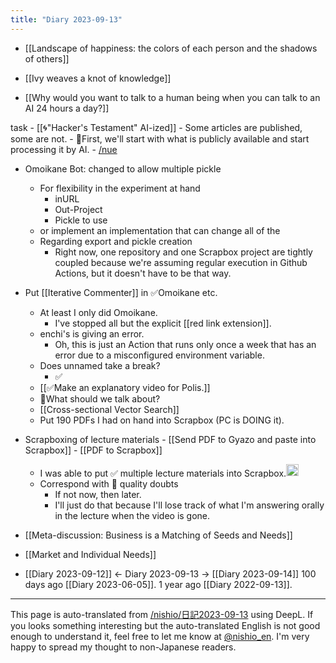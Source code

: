 ```yaml
---
title: "Diary 2023-09-13"
---
```



- [[Landscape of happiness: the colors of each person and the shadows of others]]

- [[Ivy weaves a knot of knowledge]]

- [[Why would you want to talk to a human being when you can talk to an AI 24 hours a day?]]

task
    - [[🌀"Hacker's Testament" AI-ized]]
    - Some articles are published, some are not.
        - 🍅First, we'll start with what is publicly available and start processing it by AI.
        - [/nue](https://scrapbox.io/nue)
- Omoikane Bot: changed to allow multiple pickle
    - For flexibility in the experiment at hand
        - inURL
        - Out-Project
        - Pickle to use
    - or implement an implementation that can change all of the
    - Regarding export and pickle creation
        - Right now, one repository and one Scrapbox project are tightly coupled because we're assuming regular execution in Github Actions, but it doesn't have to be that way.
- Put [[Iterative Commenter]] in ✅Omoikane etc.
    - At least I only did Omoikane.
        - I've stopped all but the explicit [[red link extension]].
    - enchi's is giving an error.
        - Oh, this is just an Action that runs only once a week that has an error due to a misconfigured environment variable.
    - Does unnamed take a break?
        - ✅
    - [[✅Make an explanatory video for Polis.]]
    - 🍅What should we talk about?
    - [[Cross-sectional Vector Search]]
    - Put 190 PDFs I had on hand into Scrapbox (PC is DOING it).
- Scrapboxing of lecture materials
        - [[Send PDF to Gyazo and paste into Scrapbox]]
        - [[PDF to Scrapbox]]
    - I was able to put ✅ multiple lecture materials into Scrapbox.<img src='https://scrapbox.io/api/pages/nishio-en/nishio/icon' alt='nishio.icon' height="19.5"/>
    - Correspond with 🍅 quality doubts
        - If not now, then later.
        - I'll just do that because I'll lose track of what I'm answering orally in the lecture when the video is gone.


- [[Meta-discussion: Business is a Matching of Seeds and Needs]]

- [[Market and Individual Needs]]

- [[Diary 2023-09-12]] ← Diary 2023-09-13 → [[Diary 2023-09-14]]
100 days ago [[Diary 2023-06-05]].
1 year ago [[Diary 2022-09-13]].
---
This page is auto-translated from [/nishio/日記2023-09-13](https://scrapbox.io/nishio/日記2023-09-13) using DeepL. If you looks something interesting but the auto-translated English is not good enough to understand it, feel free to let me know at [@nishio_en](https://twitter.com/nishio_en). I'm very happy to spread my thought to non-Japanese readers.